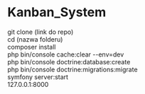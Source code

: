 # Kanban_System
git clone (link do repo)<br>
cd (nazwa folderu)<br>
composer install<br>
php bin/console cache:clear --env=dev<br>
php bin/console doctrine:database:create<br>
php bin/console doctrine:migrations:migrate<br>
symfony server:start<br>
127.0.0.1:8000

